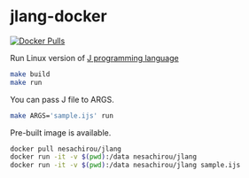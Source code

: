 # jlang-docker
[![Docker Pulls](https://img.shields.io/docker/pulls/nesachirou/jlang.svg)](https://hub.docker.com/r/nesachirou/jlang/)

Run Linux version of [J programming language](http://www.jsoftware.com/)

```sh
make build
make run
```

You can pass J file to ARGS.

```sh
make ARGS='sample.ijs' run
```

Pre-built image is available.

```sh
docker pull nesachirou/jlang
docker run -it -v $(pwd):/data nesachirou/jlang
docker run -it -v $(pwd):/data nesachirou/jlang sample.ijs
```
